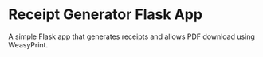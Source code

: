# Receipt Generator Flask App

A simple Flask app that generates receipts and allows PDF download using WeasyPrint.
